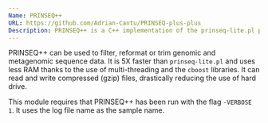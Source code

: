 ```yaml
---
Name: PRINSEQ++
URL: https://github.com/Adrian-Cantu/PRINSEQ-plus-plus
Description: PRINSEQ++ is a C++ implementation of the prinseq-lite.pl program.
---
```


PRINSEQ++ can be used to filter, reformat or trim genomic and metagenomic sequence data. It is 5X faster than `prinseq-lite.pl` and uses less RAM thanks to the use of multi-threading and the `cboost` libraries. It can read and write compressed (gzip) files, drastically reducing the use of hard drive.

This module requires that PRINSEQ++ has been run with the flag `-VERBOSE 1`.
It uses the log file name as the sample name.
